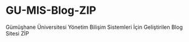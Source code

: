 # GU-MIS-Blog-ZIP
Gümüşhane Üniversitesi Yönetim Bilişim Sistemleri İçin Geliştirilen Blog Sitesi ZİP 
